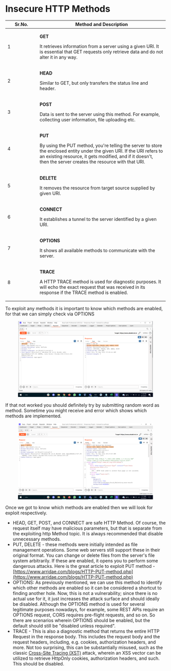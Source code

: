 # Insecure HTTP Methods

<table><thead><tr><th width="87">Sr.No.</th><th>Method and Description</th></tr></thead><tbody><tr><td>1</td><td><p><strong>GET</strong></p><p>It retrieves information from a server using a given URI. It is essential that GET requests only retrieve data and do not alter it in any way.</p></td></tr><tr><td>2</td><td><p><strong>HEAD</strong></p><p>Similar to GET, but only transfers the status line and header.</p></td></tr><tr><td>3</td><td><p><strong>POST</strong></p><p>Data is sent to the server using this method. For example, collecting user information, file uploading etc.</p></td></tr><tr><td>4</td><td><p><strong>PUT</strong></p><p>By using the PUT method, you're telling the server to store the enclosed entity under the given URI. If the URI refers to an existing resource, it gets modified, and if it doesn't, then the server creates the resource with that URI.</p></td></tr><tr><td>5</td><td><p><strong>DELETE</strong></p><p>It removes the resource from target source supplied by given URI.</p></td></tr><tr><td>6</td><td><p><strong>CONNECT</strong></p><p>It establishes a tunnel to the server identified by a given URI.</p></td></tr><tr><td>7</td><td><p><strong>OPTIONS</strong></p><p>It shows all available methods to communicate with the server.</p></td></tr><tr><td>8</td><td><p><strong>TRACE</strong></p><p>A HTTP TRACE method is used for diagnostic purposes. It will echo the exact request that was received in its response if the TRACE method is enabled.</p></td></tr></tbody></table>

To exploit any methods it is important to know which methods are enabled, for that we can simply check via OPTIONS

<figure><img src="../../../.gitbook/assets/Screenshot (72).png" alt=""><figcaption></figcaption></figure>

If that not worked you should definitely try by submitting random word as method. Sometime you might receive and error which shows which methods are implemented.&#x20;

<figure><img src="../../../.gitbook/assets/Screenshot (73) (2).png" alt=""><figcaption></figcaption></figure>

Once we got to know which methods are enabled then we will look for exploit respectively.

* HEAD, GET, POST, and CONNECT are safe HTTP Method. Of course, the request itself may have malicious parameters, but that is separate from the exploiting http Method topic. It is always recommended that disable unnecessary methods.&#x20;
* PUT, DELETE - these methods were initially intended as file management operations. Some web servers still support these in their original format. You can change or delete files from the server's file system arbitrarily. If these are enabled, it opens you to perform some dangerous attacks. Here is the great article to exploit PUT method - [https://www.arridae.com/blogs/HTTP-PUT-method.php](https://www.arridae.com/blogs/HTTP-PUT-method.php)
* OPTIONS: As previously mentioned, we can use this method to identify which other methods are enabled so it can be considered a shortcut to finding another hole. Now, this is not a vulnerability; since there is no actual use for it, it just increases the attack surface and should ideally be disabled. Although the OPTIONS method is used for several legitimate purposes nowadays, for example, some REST APIs require an OPTIONS request, CORS requires pre-flight requests, and so on. So there are scenarios wherein OPTIONS should be enabled, but the default should still be "disabled unless required".
* TRACE - This is also a diagnostic method that returns the entire HTTP Request in the response body. This includes the request body and the request headers, including, e.g. cookies, authorization headers, and more. Not too surprising, this can be substantially misused, such as the classic [Cross-Site Tracing (XST)](https://www.owasp.org/index.php/Cross\_Site\_Tracing) attack, wherein an XSS vector can be utilized to retrieve HttpOnly cookies, authorization headers, and such. This should be disabled.

